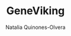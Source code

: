 ---
layout: project
title:  "GeneViking"
description: "GeneViking is a web app to obtain a list of genes in a genomic neighborhood."
author: Natalia Quinones-Olvera
img: /images/projects/geneviking_logo.png
github: https://github.com/nataquinones/GeneViking
alt_url: https://geneviking.appspot.com
---